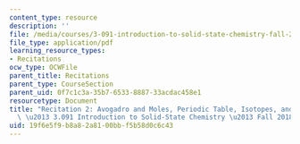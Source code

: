 ```yaml
---
content_type: resource
description: ''
file: /media/courses/3-091-introduction-to-solid-state-chemistry-fall-2018/19f6e5f9b8a82a8100bbf5b58d0c6c43_MIT3_091F18_REC2.pdf
file_type: application/pdf
learning_resource_types:
- Recitations
ocw_type: OCWFile
parent_title: Recitations
parent_type: CourseSection
parent_uid: 0f7c1c3a-35b7-6533-8887-33acdac458e1
resourcetype: Document
title: "Recitation 2: Avogadro and Moles, Periodic Table, Isotopes, and Combustion\
  \ \u2013 3.091 Introduction to Solid-State Chemistry \u2013 Fall 2018"
uid: 19f6e5f9-b8a8-2a81-00bb-f5b58d0c6c43
---
```


